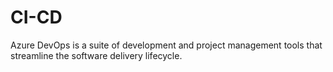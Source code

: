 # CI-CD
Azure DevOps is a suite of development and project management tools that streamline the software delivery lifecycle.
